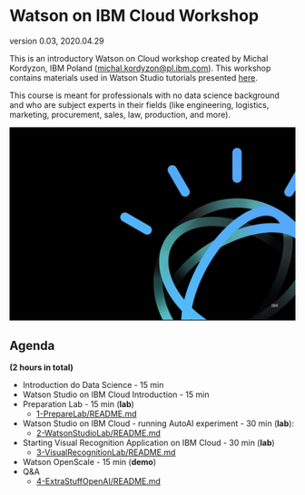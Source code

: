 # Watson on IBM Cloud Workshop

version 0.03, 2020.04.29

This is an introductory Watson on Cloud workshop created by Michal Kordyzon, IBM Poland (michal.kordyzon@pl.ibm.com).
This workshop contains materials used in Watson Studio tutorials presented [here](https://www.ibm.com/cloud/garage/dte/tutorial/ibmr-watson-studio-mldl-made-easy).

This course is meant for professionals with no data science background and who are subject experts in their fields (like engineering, logistics, marketing, procurement, sales, law, production, and more).

![w1](/images/w1.png)

## Agenda

**(2 hours in total)**
+ Introduction do Data Science - 15 min
+ Watson Studio on IBM Cloud Introduction - 15 min
+ Preparation Lab - 15 min (**lab**)
  + [1-PrepareLab/README.md](1-PrepareLab/README.md)
+ Watson Studio on IBM Cloud - running AutoAI experiment - 30 min (**lab**):
  + [2-WatsonStudioLab/README.md](2-WatsonStudioLab/README.md)
+ Starting Visual Recognition Application on IBM Cloud - 30 min (**lab**)
  + [3-VisualRecognitionLab/README.md](3-VisualRecognitionLab/README.md)
+ Watson OpenScale - 15 min (**demo**)
+ Q&A
  + [4-ExtraStuffOpenAI/README.md](4-ExtraStuffOpenAI/README.md)
  
